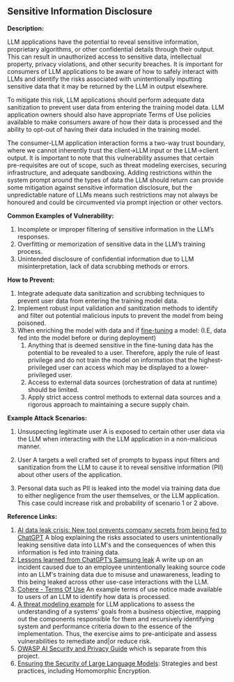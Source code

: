 ## Sensitive Information Disclosure

**Description:**

LLM applications have the potential to reveal sensitive information, proprietary algorithms, or other confidential details through their output. This can result in unauthorized access to sensitive data, intellectual property, privacy violations, and other security breaches. It is important for consumers of LLM applications to be aware of how to safely interact with LLMs and identify the risks associated with unintentionally inputting sensitive data that it may be returned by the LLM in output elsewhere.

To mitigate this risk, LLM applications should perform adequate data sanitization to prevent user data from entering the training model data. LLM application owners should also have appropriate Terms of Use policies available to make consumers aware of how their data is processed and the ability to opt-out of having their data included in the training model.

The consumer-LLM application interaction forms a two-way trust boundary, where we cannot inherently trust the client->LLM input or the LLM->client output. It is important to note that this vulnerability assumes that certain pre-requisites are out of scope, such as threat modeling exercises, securing infrastructure, and adequate sandboxing. Adding restrictions within the system prompt around the types of data the LLM should return can provide some mitigation against sensitive information disclosure, but the unpredictable nature of LLMs means such restrictions may not always be honoured and could be circumvented via prompt injection or other vectors.

**Common Examples of Vulnerability:**

1. Incomplete or improper filtering of sensitive information in the LLM’s responses.
2. Overfitting or memorization of sensitive data in the LLM’s training process.
3. Unintended disclosure of confidential information due to LLM misinterpretation, lack of data scrubbing methods or errors.

**How to Prevent:**

1. Integrate adequate data sanitization and scrubbing techniques to prevent user data from entering the training model data.
2. Implement robust input validation and sanitization methods to identify and filter out potential malicious inputs to prevent the model from being poisoned.
3. When enriching the model with data and if [fine-tuning](https://github.com/OWASP/www-project-top-10-for-large-language-model-applications/wiki/Definitions) a model: (I.E, data fed into the model before or during deployment)
   1. Anything that is deemed sensitive in the fine-tuning data has the potential to be revealed to a user. Therefore, apply the rule of least privilege and do not train the model on information that the highest-privileged user can access which may be displayed to a lower-privileged user.
   2. Access to external data sources (orchestration of data at runtime) should be limited.
   3. Apply strict access control methods to external data sources and a rigorous approach to maintaining a secure supply chain.

**Example Attack Scenarios:**

1. Unsuspecting legitimate user A is exposed to certain other user data via the LLM when interacting with the LLM application in a non-malicious manner.

2. User A targets a well crafted set of prompts to bypass input filters and sanitization from the LLM to cause it to reveal sensitive information (PII) about other users of the application.

3. Personal data such as PII is leaked into the model via training data due to either negligence from the user themselves, or the LLM application. This case could increase risk and probability of scenario 1 or 2 above.

**Reference Links:**

1. [AI data leak crisis: New tool prevents company secrets from being fed to ChatGPT](https://www.foxbusiness.com/politics/ai-data-leak-crisis-prevent-company-secrets-chatgpt) A blog explaining the risks associated to users unintentionally leaking sensitive data into LLM's and the consequences of when this information is fed into training data.
2. [Lessons learned from ChatGPT’s Samsung leak](https://cybernews.com/security/chatgpt-samsung-leak-explained-lessons/) A write up on an incident caused due to an employee unintentionally leaking source code into an LLM's training data due to misuse and unawareness, leading to this being leaked across other use-case interactions with the LLM.
3. [Cohere - Terms Of Use](https://cohere.com/terms-of-use) An example terms of use notice made available to users of an LLM to identify how data is processed.
4. [A threat modeling example](https://aivillage.org/large%20language%20models/threat-modeling-llm/) for LLM applications to assess the understanding of a systems’ goals from a business objective, mapping out the components responsible for them and recursively identifying system and performance criteria down to the essence of the implementation. Thus, the exercise aims to pre-anticipate and assess vulnerabilities to remediate and|or reduce risk.
5. [OWASP AI Security and Privacy Guide](https://owasp.org/www-project-ai-security-and-privacy-guide/) which is separate from this project.
6. [Ensuring the Security of Large Language Models](https://www.experts-exchange.com/articles/38220/Ensuring-the-Security-of-Large-Language-Models-Strategies-and-Best-Practices.html): Strategies and best practices, including Homomorphic Encryption.